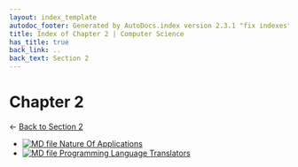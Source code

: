 ```yaml
---
layout: index_template
autodoc_footer: Generated by AutoDocs.index version 2.3.1 "fix indexes" ⓒ Starwort, 2020
title: Index of Chapter 2 | Computer Science
has_title: true
back_link: ..
back_text: Section 2
---
```


# **Chapter 2**

← [Back to Section 2](..)

- [![MD file](https://img.icons8.com/windows/512/03dac6/regular-document.png) Nature Of Applications](./nature_of_applications.html)
- [![MD file](https://img.icons8.com/windows/512/03dac6/regular-document.png) Programming Language Translators](./programming_language_translators.html)
